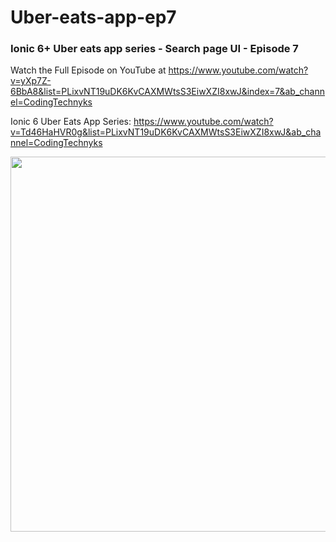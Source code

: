 # Uber-eats-app-ep7
### Ionic 6+ Uber eats app series - Search page UI - Episode 7

Watch the Full Episode on YouTube at https://www.youtube.com/watch?v=yXp7Z-6BbA8&list=PLixvNT19uDK6KvCAXMWtsS3EiwXZI8xwJ&index=7&ab_channel=CodingTechnyks

Ionic 6 Uber Eats App Series: https://www.youtube.com/watch?v=Td46HaHVR0g&list=PLixvNT19uDK6KvCAXMWtsS3EiwXZI8xwJ&ab_channel=CodingTechnyks

<img src="https://github.com/Nykz/Uber-eats-app-Ep-7/blob/main/images/Snapshot_30.png" width="1000" height="600" />
